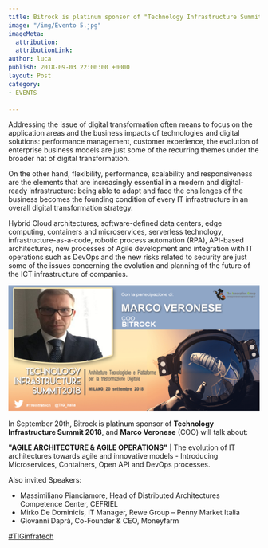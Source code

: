 ```yaml
---
title: Bitrock is platinum sponsor of "Technology Infrastructure Summit 2018"
image: "/img/Evento 5.jpg"
imageMeta:
  attribution: 
  attributionLink: 
author: luca
publish: 2018-09-03 22:00:00 +0000
layout: Post
category:
- EVENTS

---
```

Addressing the issue of digital transformation often means to focus on the application areas and the business impacts of technologies and digital solutions: performance management, customer experience, the evolution of enterprise  business models are just some of the recurring themes under the broader hat of digital transformation. <!-- more -->

On the other hand, flexibility, performance, scalability and responsiveness are the elements that are increasingly essential in a modern and digital-ready infrastructure: being able to adapt and face the challenges of the business becomes the founding condition of every IT infrastructure in an overall digital transformation strategy.

Hybrid Cloud architectures, software-defined data centers, edge computing, containers and microservices, serverless technology, infrastructure-as-a-code, robotic process automation (RPA), API-based architectures, new processes of Agile development and integration with IT operations such as DevOps and the new risks related to security are just some of the issues concerning the evolution and planning of the future of the ICT infrastructure of companies.

![./tig.png](./tig.png)

In September 20th, Bitrock is platinum sponsor of **Technology Infrastructure Summit 2018**, and **Marco Veronese** (COO) will talk about:

**"AGILE ARCHITECTURE & AGILE OPERATIONS"** | The evolution of IT architectures towards agile and innovative models - Introducing Microservices, Containers, Open API and DevOps processes.

Also invited Speakers:
* Massimiliano Pianciamore, Head of Distributed Architectures Competence Center, CEFRIEL 
* Mirko De Dominicis, ‎IT Manager, Rewe Group – Penny Market Italia 
* Giovanni Daprà, Co-Founder & CEO, Moneyfarm 

[#TIGinfratech](https://www.linkedin.com/feed/topic/?keywords=%23TIGinfratech)